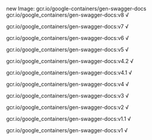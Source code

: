 new Image: gcr.io/google-containers/gen-swagger-docs
gcr.io/google_containers/gen-swagger-docs:v8 √

gcr.io/google_containers/gen-swagger-docs:v7 √

gcr.io/google_containers/gen-swagger-docs:v6 √

gcr.io/google_containers/gen-swagger-docs:v5 √

gcr.io/google_containers/gen-swagger-docs:v4.2 √

gcr.io/google_containers/gen-swagger-docs:v4.1 √

gcr.io/google_containers/gen-swagger-docs:v4 √

gcr.io/google_containers/gen-swagger-docs:v3 √

gcr.io/google_containers/gen-swagger-docs:v2 √

gcr.io/google_containers/gen-swagger-docs:v1.1 √

gcr.io/google_containers/gen-swagger-docs:v1 √

